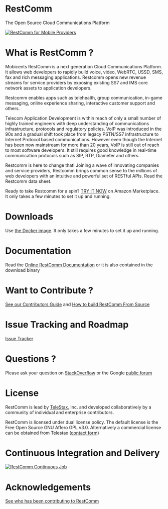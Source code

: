 RestComm
========

The Open Source Cloud Communications Platform

[![RestComm for Mobile Providers](http://img.youtube.com/vi/tIlxoeZO8qc/0.jpg)](http://www.youtube.com/watch?v=tIlxoeZO8qc)

What is RestComm ?
========

Mobicents RestComm is a next generation Cloud Communications Platform. It allows web developers to rapidly build voice, video, WebRTC, USSD, SMS, fax and rich messaging applications. Restcomm opens new revenue streams for service providers by exposing existing SS7 and IMS core network assets to application developers.

Restcomm enables apps such as telehealth, group communication, in-game messaging, online experience sharing, interactive customer support and others.

Telecom Application Development is within reach of only a small number of highly trained engineers with deep understanding of communications infrastructure, protocols and regulatory policies. VoIP was introduced in the 90s and a gradual shift took place from legacy PSTN/SS7 infrastructure to Internet Protocol based communications. However even though the Internet has been now mainstream for more than 20 years, VoIP is still out of reach to most software developers. It still requires good knowledge in real-time communication protocols such as SIP, RTP, Diameter and others.

Restcomm is here to change that! Joining a wave of innovating companies and service providers, Restcomm brings common sense to the millions of web developers with an intuitive and powerful set of RESTful APIs. Read the Restcomm data sheet.

Ready to take Restcomm for a spin? [TRY IT NOW](https://aws.amazon.com/marketplace/pp/B00FFHJ6SU) on Amazon Marketplace. It only takes a few minutes to set it up and running.

Downloads
========

Use [the Docker image](http://www.telestax.com/rapid-webrtc-application-development-with-restcomm-and-docker/). It only takes a few minutes to set it up and running.

Documentation
========
Read the [Online RestComm Documentation](http://docs.telestax.com/restcomm-pages) or it is also contained in the download binary

Want to Contribute ? 
========
[See our Contributors Guide](https://github.com/Mobicents/RestComm/wiki/Contribute-to-RestComm) and [How to build RestComm From Source](http://docs.telestax.com/restcomm-mobicents-building-from-source/)

Issue Tracking and Roadmap
========
[Issue Tracker](https://github.com/Mobicents/RestComm/issues)

Questions ?
========
Please ask your question on [StackOverflow](http://stackoverflow.com/search?q=restcomm) or the Google [public forum](http://groups.google.com/group/restcomm)

License
========

RestComm is lead by [TeleStax](http://www.telestax.com/), Inc. and developed collaboratively by a community of individual and enterprise contributors.

RestComm is licensed under dual license policy. The default license is the Free Open Source GNU Affero GPL v3.0. Alternatively a commercial license can be obtained from Telestax ([contact form](http://www.telestax.com/contactus/#InquiryForm))

Continuous Integration and Delivery
========
[![RestComm Continuous Job](http://www.cloudbees.com/sites/default/files/Button-Built-on-CB-1.png)](https://mobicents.ci.cloudbees.com/job/RestComm/)

Acknowledgements
========
[See who has been contributing to RestComm](http://www.telestax.com/opensource/acknowledgments/)
